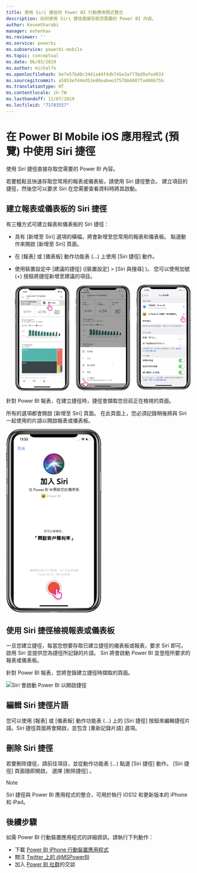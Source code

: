 ```yaml
---
title: 使用 Siri 捷徑的 Power BI 行動應用程式整合
description: 如何使用 Siri 捷徑直接存取您需要的 Power BI 內容。
author: KesemSharabi
manager: mshenhav
ms.reviewer: ''
ms.service: powerbi
ms.subservice: powerbi-mobile
ms.topic: conceptual
ms.date: 06/03/2019
ms.author: michalfo
ms.openlocfilehash: befe57bd0c3441a44f4db745e3af73bd9afed933
ms.sourcegitcommit: a5853ef44ed52e80eabee3757bb6887fa400b75b
ms.translationtype: HT
ms.contentlocale: zh-TW
ms.lasthandoff: 11/07/2019
ms.locfileid: "73783557"
---
```

# <a name="using-siri-shortcuts-in-power-bi-mobile-ios-app-preview"></a>在 Power BI Mobile iOS 應用程式 (預覽) 中使用 Siri 捷徑

使用 Siri 捷徑直接存取您需要的 Power BI 內容。

若要輕鬆且快速存取您常用的報表或儀表板，請使用 Siri 捷徑整合。 建立項目的捷徑，然後您可以要求 Siri 在您需要查看資料時將其啟動。

## <a name="create-siri-shortcut-for-a-report-or-dashboard"></a>建立報表或儀表板的 Siri 捷徑

有三種方式可建立報表和儀表板的 Siri 捷徑：

- 具有 [新增至 Siri]  選項的橫幅，將會新增至您常用的報表和儀表板。 點選動作來開啟 [新增至 Siri]  頁面。
    
- 在 [報表]  或 [儀表板]  動作功能表 (...) 上使用 [Siri 捷徑]  動作。
    
- 使用裝置設定中 [建議的捷徑]  ([裝置設定]   > [Siri 與搜尋]  )。 您可以使用加號 (+) 按鈕將捷徑新增至建議的項目。
     
     ![建立捷徑](./media/mobile-apps-ios-siri-search/power-bi-siri-create-shortcut.png)

針對 Power BI 報表，在建立捷徑時，捷徑會擷取您目前正在檢視的頁面。 

所有的選項都會開啟 [新增至 Siri]  頁面。 在此頁面上，您必須記錄稍後將與 Siri 一起使用的片語以開啟報表或儀表板。 
   
![[新增至 Siri] 頁面](./media/mobile-apps-ios-siri-search/power-bi-siri-add-page.png)
    

## <a name="use-siri-shortcuts-to-view-report-or-dashboard"></a>使用 Siri 捷徑檢視報表或儀表板

一旦您建立捷徑，每當您想要存取已建立捷徑的儀表板或報表，要求 Siri 即可。
啟用 Siri 並提供您為捷徑所記錄的片語。 Siri 將會啟動 Power BI 並登陸所要求的報表或儀表板。 

針對 Power BI 報表，您將登錄建立捷徑時擷取的頁面。


  ![Siri 會啟動 Power BI 以開啟捷徑](./media/mobile-apps-ios-siri-search/power-bi-siri-open.png)
  

## <a name="edit-siri-shortcut-phrase"></a>編輯 Siri 捷徑片語 
您可以使用 [報表]  或 [儀表板]  動作功能表 (...) 上的 [Siri 捷徑]  按鈕來編輯捷徑片語。Siri 捷徑頁面將會開啟，並包含 [重新記錄片語]  選項。 

## <a name="delete-siri-shortcut"></a>刪除 Siri 捷徑 
若要刪除捷徑，請前往項目，並從動作功能表 (...) 點選 [Siri 捷徑]  動作。 [Siri 捷徑]  頁面隨即開啟。 選擇 [刪除捷徑]  。


> [!NOTE]
> Siri 捷徑與 Power BI 應用程式的整合，可用於執行 iOS12 和更新版本的 iPhone 和 iPad。
> 

## <a name="next-steps"></a>後續步驟
如需 Power BI 行動裝置應用程式的詳細資訊，請執行下列動作： 

* 下載 [Power BI iPhone 行動裝置應用程式](https://go.microsoft.com/fwlink/?LinkId=522062)
* 關注 [Twitter 上的 @MSPowerBI](https://twitter.com/MSPowerBI)
* 加入 [Power BI 社群](https://community.powerbi.com/)的交談


